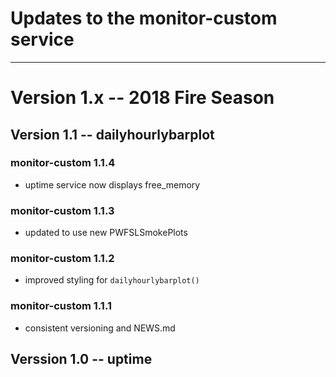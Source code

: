 # Updates to the monitor-custom service

----

# Version 1.x -- 2018 Fire Season

## Version 1.1 -- dailyhourlybarplot

### monitor-custom 1.1.4

 * uptime service now displays free_memory
 
### monitor-custom 1.1.3

 * updated to use new PWFSLSmokePlots
 
### monitor-custom 1.1.2

 * improved styling for `dailyhourlybarplot()`
 
### monitor-custom 1.1.1

 * consistent versioning and NEWS.md
 
## Verssion 1.0 -- uptime

